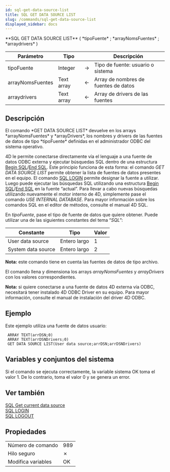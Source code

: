 ```yaml
---
id: sql-get-data-source-list
title: SQL GET DATA SOURCE LIST
slug: /commands/sql-get-data-source-list
displayed_sidebar: docs
---
```


<!--REF #_command_.SQL GET DATA SOURCE LIST.Syntax-->**SQL GET DATA SOURCE LIST** ( *tipoFuente* ; *arrayNomsFuentes* ; *arraydrivers* )<!-- END REF-->
<!--REF #_command_.SQL GET DATA SOURCE LIST.Params-->
| Parámetro | Tipo |  | Descripción |
| --- | --- | --- | --- |
| tipoFuente | Integer | &#8594;  | Tipo de fuente: usuario o sistema |
| arrayNomsFuentes | Text array | &#8592; | Array de nombres de fuentes de datos |
| arraydrivers | Text array | &#8592; | Array de drivers de las fuentes |

<!-- END REF-->

## Descripción 

<!--REF #_command_.SQL GET DATA SOURCE LIST.Summary-->El comando *GET DATA SOURCE LIST* devuelve en los arrays *arrayNomsFuentes* y *arrayDrivers*, los nombres y drivers de las fuentes de datos de tipo *tipoFuente* definidas en el administrador ODBC del sistema operativo.<!-- END REF--> 

4D le permite conectarse directamente vía el lenguaje a una fuente de datos ODBC externa y ejecutar búsquedas SQL dentro de una estructura [Begin SQL](begin-sql.md "Begin SQL")/[End SQL](end-sql.md "End SQL"). Este principio funciona de esta forma: el comando *GET DATA SOURCE LIST* permite obtener la lista de fuentes de datos presentes en el equipo. El comando [SQL LOGIN](sql-login.md "SQL LOGIN") permite designar la fuente a utilizar. Luego puede ejecutar las búsquedas SQL utilizando una estructura [Begin SQL](begin-sql.md "Begin SQL")/[End SQL](end-sql.md "End SQL") en la fuente “actual”. Para llevar a cabo nuevas búsquedas utilizando nuevamente el motor interno de 4D, simplemente pase el comando *USE INTERNAL DATABASE*. Para mayor información sobre los comandos SQL en el editor de métodos, consulte el manual 4D SQL.

En *tipoFuente*, pase el tipo de fuente de datos que quiere obtener. Puede utilizar una de las siguientes constantes del tema “*SQL*”:

| Constante          | Tipo         | Valor |
| ------------------ | ------------ | ----- |
| User data source   | Entero largo | 1     |
| System data source | Entero largo | 2     |

**Nota:** este comando tiene en cuenta las fuentes de datos de tipo archivo.

El comando llena y dimensiona los arrays *arrayNomsFuentes* y *arrayDrivers* con los valores correspondientes.

**Nota:** si quiere conectarse a una fuente de datos 4D externa vía ODBC, necesitará tener instalado 4D ODBC Driver en su equipo. Para mayor información, consulte el manual de instalación del driver 4D ODBC.

## Ejemplo 

Este ejemplo utiliza una fuente de datos usuario:

```4d
 ARRAY TEXT(arrDSN;0)
 ARRAY TEXT(arrDSNDrivers;0)
 GET DATA SOURCE LIST(User data source;arrDSN;arrDSNDrivers)
```

## Variables y conjuntos del sistema 

Si el comando se ejecuta correctamente, la variable sistema OK toma el valor 1\. De lo contrario, toma el valor 0 y se genera un error.

## Ver también 

[SQL Get current data source](sql-get-current-data-source.md)  
[SQL LOGIN](sql-login.md)  
[SQL LOGOUT](sql-logout.md)  

## Propiedades

|  |  |
| --- | --- |
| Número de comando | 989 |
| Hilo seguro | &cross; |
| Modifica variables | OK |


